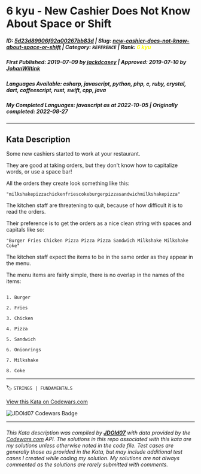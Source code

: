 # 6 kyu - New Cashier Does Not Know About Space or Shift 

##### **ID**: [5d23d89906f92a00267bb83d](https://www.codewars.com/kata/5d23d89906f92a00267bb83d) | **Slug**: [new-cashier-does-not-know-about-space-or-shift](https://www.codewars.com/kata/5d23d89906f92a00267bb83d) | **Category**: `REFERENCE` | **Rank**: <span style="color:yellow">6 kyu</span>

##### **First Published**: 2019-07-09 ***by*** [jackdcasey](https://www.codewars.com/users/jackdcasey) | **Approved**: 2019-07-10 ***by*** [JohanWiltink](https://www.codewars.com/users/JohanWiltink)

##### **Languages Available**: csharp, javascript, python, php, c, ruby, crystal, dart, coffeescript, rust, swift, cpp, java

##### **My Completed Languages**: javascript ***as at*** 2022-10-05 | **Originally completed**: 2022-08-27

---

## Kata Description


Some new cashiers started to work at your restaurant. 



They are good at taking orders, but they don't know how to capitalize words, or use a space bar! 



All the orders they create look something like this:



`"milkshakepizzachickenfriescokeburgerpizzasandwichmilkshakepizza"`



The kitchen staff are threatening to quit, because of how difficult it is to read the orders. 



Their preference is to get the orders as a nice clean string with spaces and capitals like so:



`"Burger Fries Chicken Pizza Pizza Pizza Sandwich Milkshake Milkshake Coke"`



The kitchen staff expect the items to be in the same order as they appear in the menu. 



The menu items are fairly simple, there is no overlap in the names of the items:

```

1. Burger

2. Fries

3. Chicken

4. Pizza

5. Sandwich

6. Onionrings

7. Milkshake

8. Coke

```



---


🏷 `STRINGS | FUNDAMENTALS`


[View this Kata on Codewars.com](https://www.codewars.com/kata/5d23d89906f92a00267bb83d)

![](https://www.codewars.com/users/jdold07/badges/large "JDOld07 Codewars Badge")

---

###### *This Kata description was compiled by [**JDOld07**](https://tpstech.dev) with data provided by the [Codewars.com](https://www.codewars.com) API.  The solutions in this repo associated with this kata are my solutions unless otherwise noted in the code file.  Test cases are generally those as provided in the Kata, but may include additional test cases I created while coding my solution.  My solutions are not always commented as the solutions are rarely submitted with comments.*
